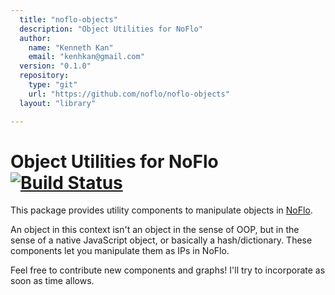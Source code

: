 ```yaml
---
  title: "noflo-objects"
  description: "Object Utilities for NoFlo"
  author: 
    name: "Kenneth Kan"
    email: "kenhkan@gmail.com"
  version: "0.1.0"
  repository: 
    type: "git"
    url: "https://github.com/noflo/noflo-objects"
  layout: "library"

---
```

Object Utilities for NoFlo [![Build Status](https://secure.travis-ci.org/noflo/noflo-objects.png?branch=master)](https://travis-ci.org/noflo/noflo-objects)
===============================

This package provides utility components to manipulate objects in
[NoFlo](http://noflojs.org/).

An object in this context isn't an object in the sense of OOP, but in
the sense of a native JavaScript object, or basically a hash/dictionary.
These components let you manipulate them as IPs in NoFlo.

Feel free to contribute new components and graphs! I'll try to
incorporate as soon as time allows.
